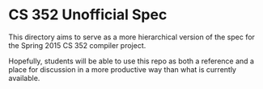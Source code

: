# CS 352 Unofficial Spec

This directory aims to serve as a more hierarchical version of the spec for the Spring 2015 CS 352 compiler project.

Hopefully, students will be able to use this repo as both a reference and a place for discussion in a more productive way than what is currently available.
